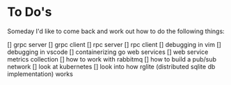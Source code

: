 # To Do's

Someday I'd like to come back and work out how to do the following things:

[] grpc server
[] grpc client
[] rpc server
[] rpc client
[] debugging in vim
[] debugging in vscode
[] containerizing go web services
[] web service metrics collection
[] how to work with rabbitmq
[] how to build a pub/sub network
[] look at kubernetes
[] look into how rglite (distributed sqlite db implementation) works

